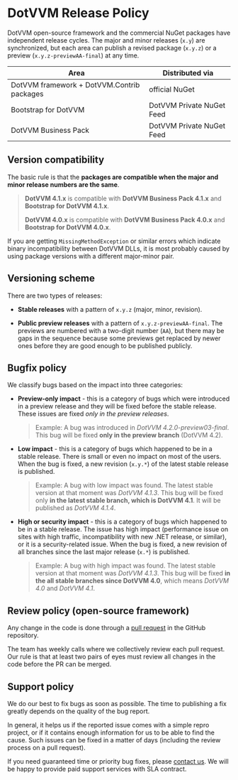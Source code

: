 # DotVVM Release Policy

DotVVM open-source framework and the commercial NuGet packages have independent release cycles. The major and minor releases (`x.y`) are synchronized, but each area can publish a revised package (`x.y.z`) or a preview (`x.y.z-previewAA-final`) at any time. 

| Area                                       | Distributed via           |
|--------------------------------------------|---------------------------|
| DotVVM framework + DotVVM.Contrib packages | official NuGet            |
| Bootstrap for DotVVM                       | DotVVM Private NuGet Feed |
| DotVVM Business Pack                       | DotVVM Private NuGet Feed |

## Version compatibility

The basic rule is that the **packages are compatible when the major and minor release numbers are the same**. 

> **DotVVM 4.1.x** is compatible with **DotVVM Business Pack 4.1.x** and **Bootstrap for DotVVM 4.1.x**. 
>
> **DotVVM 4.0.x** is compatible with **DotVVM Business Pack 4.0.x** and **Bootstrap for DotVVM 4.0.x**. 

If you are getting `MissingMethodException` or similar errors which indicate binary incompatibility between DotVVM DLLs, it is most probably caused by using package versions with a different major-minor pair.

## Versioning scheme

There are two types of releases:

* **Stable releases** with a pattern of `x.y.z` (major, minor, revision).

* **Public preview releases** with a pattern of `x.y.z-previewAA-final`. The previews are numbered with a two-digit number (`AA`), but there may be gaps in the sequence because some previews get replaced by newer ones before they are good enough to be published publicly.

## Bugfix policy

We classify bugs based on the impact into three categories:

* **Preview-only impact** - this is a category of bugs which were introduced in a preview release and they will be fixed before the stable release. These issues are fixed *only in the preview releases*.

    > Example: A bug was introduced in *DotVVM 4.2.0-preview03-final*. This bug will be fixed **only in the preview branch** (DotVVM 4.2).

* **Low impact** - this is a category of bugs which happened to be in a stable release. There is small or even no impact on most of the users. When the bug is fixed, a new revision (`x.y.*`) of the latest stable release is published.

    > Example: A bug with low impact was found. The latest stable version at that moment was *DotVVM 4.1.3*. This bug will be fixed only **in the latest stable branch, which is DotVVM 4.1**. It will be published as *DotVVM 4.1.4*.

* **High or security impact** - this is a category of bugs which happened to be in a stable release. The issue has high impact (performance issue on sites with high traffic, incompatibility with new .NET release, or similar), or it is a security-related issue. When the bug is fixed, a new revision of all branches since the last major release (`x.*`) is published. 

    > Example: A bug with high impact was found. The latest stable version at that moment was *DotVVM 4.1.3*. This bug will be fixed **in the all stable branches since DotVVM 4.0**, which means *DotVVM 4.0* and *DotVVM 4.1*.

## Review policy (open-source framework)

Any change in the code is done through a [pull request](https://github.com/riganti/dotvvm/pulls) in the GitHub repository. 

The team has weekly calls where we collectively review each pull request. Our rule is that at least two pairs of eyes must review all changes in the code before the PR can be merged.

## Support policy

We do our best to fix bugs as soon as possible. The time to publishing a fix greatly depends on the quality of the bug report. 

In general, it helps us if the reported issue comes with a simple repro project, or if it contains enough information for us to be able to find the cause. Such issues can be fixed in a matter of days (including the review process on a pull request).

If you need guaranteed time or priority bug fixes, please [contact us](https://www.dotvvm.com/contact). We will be happy to provide paid support services with SLA contract.

